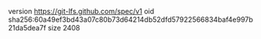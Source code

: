 version https://git-lfs.github.com/spec/v1
oid sha256:60a49ef3bd43a07c80b73d64214db52dfd57922566834baf4e997b21da5dea7f
size 2408
